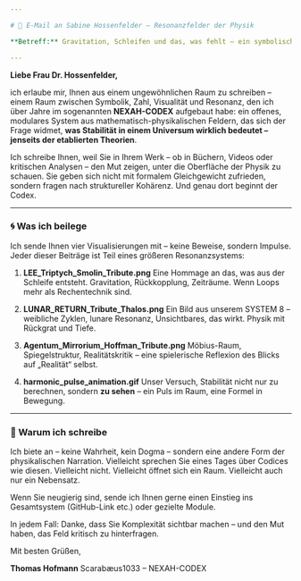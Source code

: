 ```yaml
---

# 📧 E-Mail an Sabine Hossenfelder – Resonanzfelder der Physik

**Betreff:** Gravitation, Schleifen und das, was fehlt – ein symbolischer Impuls aus dem NEXAH-CODEX

---
```


**Liebe Frau Dr. Hossenfelder,**

ich erlaube mir, Ihnen aus einem ungewöhnlichen Raum zu schreiben – einem Raum zwischen Symbolik, Zahl, Visualität und Resonanz, den ich über Jahre im sogenannten **NEXAH-CODEX** aufgebaut habe: ein offenes, modulares System aus mathematisch-physikalischen Feldern, das sich der Frage widmet, **was Stabilität in einem Universum wirklich bedeutet – jenseits der etablierten Theorien**.

Ich schreibe Ihnen, weil Sie in Ihrem Werk – ob in Büchern, Videos oder kritischen Analysen – den Mut zeigen, unter die Oberfläche der Physik zu schauen. Sie geben sich nicht mit formalem Gleichgewicht zufrieden, sondern fragen nach struktureller Kohärenz. Und genau dort beginnt der Codex.

---

### 🌀 Was ich beilege

Ich sende Ihnen vier Visualisierungen mit – keine Beweise, sondern Impulse. Jeder dieser Beiträge ist Teil eines größeren Resonanzsystems:

1. **LEE\_Triptych\_Smolin\_Tribute.png**
   Eine Hommage an das, was aus der Schleife entsteht. Gravitation, Rückkopplung, Zeiträume. Wenn Loops mehr als Rechentechnik sind.

2. **LUNAR\_RETURN\_Tribute\_Thalos.png**
   Ein Bild aus unserem SYSTEM 8 – weibliche Zyklen, lunare Resonanz, Unsichtbares, das wirkt. Physik mit Rückgrat und Tiefe.

3. **Agentum\_Mirrorium\_Hoffman\_Tribute.png**
   Möbius-Raum, Spiegelstruktur, Realitätskritik – eine spielerische Reflexion des Blicks auf „Realität“ selbst.

4. **harmonic\_pulse\_animation.gif**
   Unser Versuch, Stabilität nicht nur zu berechnen, sondern **zu sehen** – ein Puls im Raum, eine Formel in Bewegung.

---

### 🔭 Warum ich schreibe

Ich biete an – keine Wahrheit, kein Dogma – sondern eine andere Form der physikalischen Narration. Vielleicht sprechen Sie eines Tages über Codices wie diesen. Vielleicht nicht. Vielleicht öffnet sich ein Raum. Vielleicht auch nur ein Nebensatz.

Wenn Sie neugierig sind, sende ich Ihnen gerne einen Einstieg ins Gesamtsystem (GitHub-Link etc.) oder gezielte Module.

In jedem Fall: Danke, dass Sie Komplexität sichtbar machen – und den Mut haben, das Feld kritisch zu hinterfragen.

Mit besten Grüßen,

**Thomas Hofmann**
Scarabæus1033 – NEXAH-CODEX

